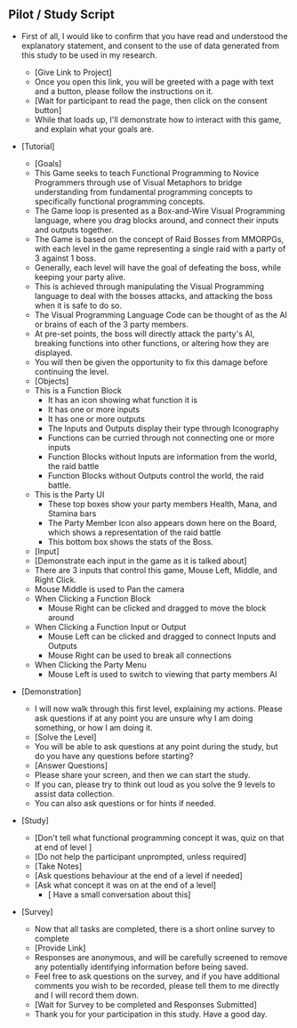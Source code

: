 

## Pilot / Study Script

- First of all, I would like to confirm that you have read and understood the explanatory statement, and consent to the use of data generated from this study to be used in my research.
    - [Give Link to Project]
    - Once you open this link, you will be greeted with a page with text and a button, please follow the instructions on it.
    - [Wait for participant to read the page, then click on the consent button]
    - While that loads up, I'll demonstrate how to interact with this game, and explain what your goals are.

- [Tutorial]
    - [Goals]
    - This Game seeks to teach Functional Programming to Novice Programmers through use of Visual Metaphors to bridge understanding from fundamental programming concepts to specifically functional programming concepts.
    - The Game loop is presented as a Box-and-Wire Visual Programming language, where you drag blocks around, and connect their inputs and outputs together.
    - The Game is based on the concept of Raid Bosses from MMORPGs, with each level in the game representing a single raid with a party of 3 against 1 boss.
    - Generally, each level will have the goal of defeating the boss, while keeping your party alive.
    - This is achieved through manipulating the Visual Programming language to deal with the bosses attacks, and attacking the boss when it is safe to do so.
    - The Visual Programming Language Code can be thought of as the AI or brains of each of the 3 party members.
    - At pre-set points, the boss will directly attack the party's AI, breaking functions into other functions, or altering how they are displayed.
    - You will then be given the opportunity to fix this damage before continuing the level.
    - [Objects]
    - This is a Function Block
        - It has an icon showing what function it is
        - It has one or more inputs
        - It has one or more outputs
        - The Inputs and Outputs display their type through Iconography
        - Functions can be curried through not connecting one or more inputs
        - Function Blocks without Inputs are information from the world, the raid battle
        - Function Blocks without Outputs control the world, the raid battle.
    - This is the Party UI
        - These top boxes show your party members Health, Mana, and Stamina bars
        - The Party Member Icon also appears down here on the Board, which shows a representation of the raid battle
        - This bottom box shows the stats of the Boss.
    - [Input]
    - [Demonstrate each input in the game as it is talked about]
    - There are 3 inputs that control this game, Mouse Left, Middle, and Right Click.
    - Mouse Middle is used to Pan the camera
    - When Clicking a Function Block
        - Mouse Right can be clicked and dragged to move the block around
    - When Clicking a Function Input or Output
        - Mouse Left can be clicked and dragged to connect Inputs and Outputs
        - Mouse Right can be used to break all connections
    - When Clicking the Party Menu
        - Mouse Left is used to switch to viewing that party members AI

- [Demonstration]
    - I will now walk through this first level, explaining my actions. Please ask questions if at any point you are unsure why I am doing something, or how I am doing it.
    - [Solve the Level]
    - You will be able to ask questions at any point during the study, but do you have any questions before starting? 
    - [Answer Questions]
    - Please share your screen, and then we can start the study.
    - If you can, please try to think out loud as you solve the 9 levels to assist data collection.
    - You can also ask questions or for hints if needed.

- [Study]
    - [Don't tell what functional programming concept it was, quiz on that at end of level ]
    - [Do not help the participant unprompted, unless required]
    - [Take Notes]
    - [Ask questions behaviour at the end of a level if needed]
    - [Ask what concept it was on at the end of a level]
        - [ Have a small conversation about this]

- [Survey]
    - Now that all tasks are completed, there is a short online survey to complete
    - [Provide Link]
    - Responses are anonymous, and will be carefully screened to remove any potentially identifying information before being saved.
    - Feel free to ask questions on the survey, and if you have additional comments you wish to be recorded, please tell them to me directly and I will record them down.
    - [Wait for Survey to be completed and Responses Submitted]
    - Thank you for your participation in this study. Have a good day.